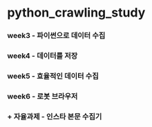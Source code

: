 # python_crawling_study

### week3 - 파이썬으로 데이터 수집
### week4 - 데이터를 저장
### week5 - 효율적인 데이터 수집
### week6 - 로봇 브라우저

### + 자율과제 - 인스타 본문 수집기
